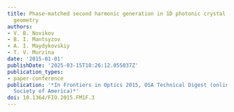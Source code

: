 ```yaml
---
title: Phase-matched second harmonic generation in 1D photonic crystal in the laue
  geometry
authors:
- V. B. Novikov
- B. I. Mantsyzov
- A. I. Maydykovskiy
- T. V. Murzina
date: '2015-01-01'
publishDate: '2025-03-15T18:26:12.055037Z'
publication_types:
- paper-conference
publication: '*In Frontiers in Optics 2015, OSA Technical Digest (online) (optical
  Society of America)*'
doi: 10.1364/FIO.2015.FM1F.3
---
```

